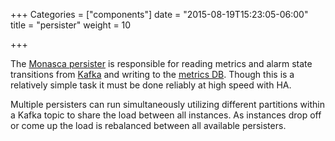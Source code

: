 +++
Categories = ["components"]
date = "2015-08-19T15:23:05-06:00"
title = "persister"
weight = 10

+++

The [Monasca persister](https://github.com/openstack/monasca-persister) is responsible for reading metrics and alarm state transitions from
[Kafka](https://kafka.apache.org/) and writing to the [metrics DB](/components/metrics_db/).<!--more--> Though this is a relatively simple task it must
be done reliably at high speed with HA.

Multiple persisters can run simultaneously utilizing different partitions within a Kafka topic to share the
load between all instances. As instances drop off or come up the load is rebalanced between all available persisters.
